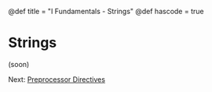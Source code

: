 @def title = "I Fundamentals - Strings"
@def hascode = true

# Strings
(soon)

Next: [Preprocessor Directives](../lesson14/)